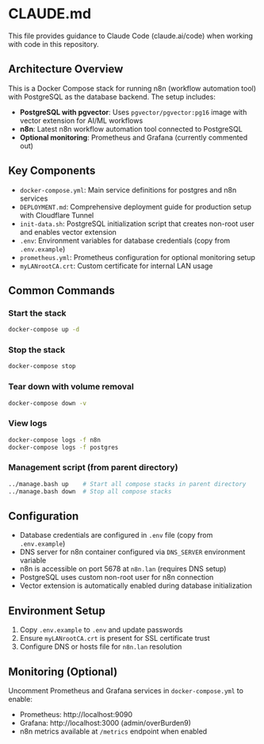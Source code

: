 # CLAUDE.md

This file provides guidance to Claude Code (claude.ai/code) when working with code in this repository.

## Architecture Overview

This is a Docker Compose stack for running n8n (workflow automation tool) with PostgreSQL as the database backend. The setup includes:

- **PostgreSQL with pgvector**: Uses `pgvector/pgvector:pg16` image with vector extension for AI/ML workflows
- **n8n**: Latest n8n workflow automation tool connected to PostgreSQL
- **Optional monitoring**: Prometheus and Grafana (currently commented out)

## Key Components

- `docker-compose.yml`: Main service definitions for postgres and n8n services
- `DEPLOYMENT.md`: Comprehensive deployment guide for production setup with Cloudflare Tunnel
- `init-data.sh`: PostgreSQL initialization script that creates non-root user and enables vector extension
- `.env`: Environment variables for database credentials (copy from `.env.example`)
- `prometheus.yml`: Prometheus configuration for optional monitoring setup
- `myLANrootCA.crt`: Custom certificate for internal LAN usage

## Common Commands

### Start the stack
```bash
docker-compose up -d
```

### Stop the stack
```bash
docker-compose stop
```

### Tear down with volume removal
```bash
docker-compose down -v
```

### View logs
```bash
docker-compose logs -f n8n
docker-compose logs -f postgres
```

### Management script (from parent directory)
```bash
../manage.bash up    # Start all compose stacks in parent directory
../manage.bash down  # Stop all compose stacks
```

## Configuration

- Database credentials are configured in `.env` file (copy from `.env.example`)
- DNS server for n8n container configured via `DNS_SERVER` environment variable
- n8n is accessible on port 5678 at `n8n.lan` (requires DNS setup)
- PostgreSQL uses custom non-root user for n8n connection
- Vector extension is automatically enabled during database initialization

## Environment Setup

1. Copy `.env.example` to `.env` and update passwords
2. Ensure `myLANrootCA.crt` is present for SSL certificate trust
3. Configure DNS or hosts file for `n8n.lan` resolution

## Monitoring (Optional)

Uncomment Prometheus and Grafana services in `docker-compose.yml` to enable:
- Prometheus: http://localhost:9090
- Grafana: http://localhost:3000 (admin/overBurden9)
- n8n metrics available at `/metrics` endpoint when enabled